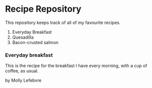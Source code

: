# Recipe Repository 

This repository keeps track of all of my favourite recipes.

1. Everyday Breakfast
2. Quesadilla
3. Bacon-crusted salmon

### Everyday breakfast

This is the recipe for the breakfast I have every morning, with a cup of coffee, as usual.

by Molly Lefebvre
